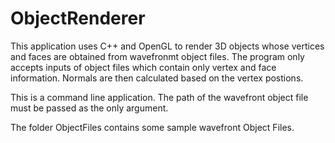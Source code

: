 # ObjectRenderer
This application uses C++ and OpenGL to render 3D objects whose vertices and faces are obtained from wavefronmt object files.
The program only accepts inputs of object files which contain only vertex and face information. Normals are then calculated based 
on the vertex postions.

This is a command line application. The path of the wavefront object file must be passed as the only argument.

The folder ObjectFiles contains some sample wavefront Object Files.

